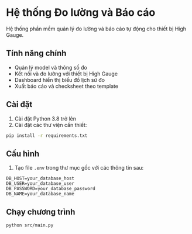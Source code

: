 # Hệ thống Đo lường và Báo cáo

Hệ thống phần mềm quản lý đo lường và báo cáo tự động cho thiết bị High Gauge.

## Tính năng chính

- Quản lý model và thông số đo
- Kết nối và đo lường với thiết bị High Gauge
- Dashboard hiển thị biểu đồ lịch sử đo
- Xuất báo cáo và checksheet theo template

## Cài đặt

1. Cài đặt Python 3.8 trở lên
2. Cài đặt các thư viện cần thiết:
```bash
pip install -r requirements.txt
```

## Cấu hình

1. Tạo file `.env` trong thư mục gốc với các thông tin sau:
```
DB_HOST=your_database_host
DB_USER=your_database_user
DB_PASSWORD=your_database_password
DB_NAME=your_database_name
```

## Chạy chương trình

```bash
python src/main.py
```